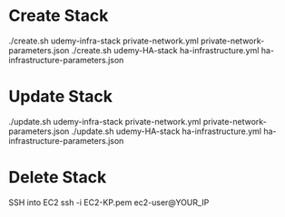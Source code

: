 # Create Stack
./create.sh udemy-infra-stack private-network.yml private-network-parameters.json
./create.sh udemy-HA-stack ha-infrastructure.yml ha-infrastructure-parameters.json

# Update Stack
./update.sh udemy-infra-stack private-network.yml private-network-parameters.json
./update.sh udemy-HA-stack ha-infrastructure.yml ha-infrastructure-parameters.json

# Delete Stack




SSH into EC2
ssh -i EC2-KP.pem ec2-user@YOUR_IP

